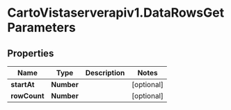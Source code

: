 # CartoVistaserverapiv1.DataRowsGetParameters

## Properties
Name | Type | Description | Notes
------------ | ------------- | ------------- | -------------
**startAt** | **Number** |  | [optional] 
**rowCount** | **Number** |  | [optional] 


